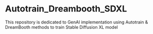 # Autotrain_Dreambooth_SDXL
This repository is dedicated to GenAI implementation using Autotrain &amp; DreamBooth methods to train Stable Diffusion XL model

